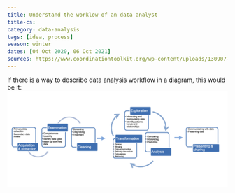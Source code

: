 ```yaml
---
title: Understand the worklow of an data analyst
title-cs: 
category: data-analysis
tags: [idea, process]
season: winter
dates: [04 Oct 2020, 06 Oct 2021]
sources: https://www.coordinationtoolkit.org/wp-content/uploads/130907-Data-flow.pdf
---
```


If there is a way to describe data analysis workflow in a diagram, this would be it:
![](/assets/src/data-analysis-workflow.png)

